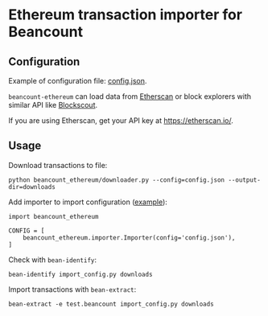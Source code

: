 # Ethereum transaction importer for Beancount

## Configuration

Example of configuration file: [config.json](config.json.example).

`beancount-ethereum` can load data from [Etherscan](https://etherscan.io/) or block explorers with similar API like [Blockscout](https://blockscout.com/poa/xdai/).

If you are using Etherscan, get your API key at https://etherscan.io/.

## Usage

Download transactions to file:

```
python beancount_ethereum/downloader.py --config=config.json --output-dir=downloads
```

Add importer to import configuration ([example](import_config.py.example)):

```
import beancount_ethereum

CONFIG = [
    beancount_ethereum.importer.Importer(config='config.json'),
]
```

Check with `bean-identify`:

```
bean-identify import_config.py downloads
```

Import transactions with `bean-extract`:

```
bean-extract -e test.beancount import_config.py downloads
```
